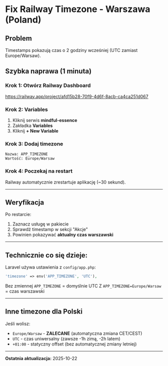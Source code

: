 # Fix Railway Timezone - Warszawa (Poland)

## Problem
Timestamps pokazują czas o 2 godziny wcześniej (UTC zamiast Europe/Warsaw).

## Szybka naprawa (1 minuta)

### Krok 1: Otwórz Railway Dashboard
https://railway.app/project/afd15b28-70f9-4d6f-8acb-ca4ca251d067

### Krok 2: Variables
1. Kliknij serwis **mindful-essence**
2. Zakładka **Variables**
3. Kliknij **+ New Variable**

### Krok 3: Dodaj timezone
```
Nazwa: APP_TIMEZONE
Wartość: Europe/Warsaw
```

### Krok 4: Poczekaj na restart
Railway automatycznie zrestartuje aplikację (~30 sekund).

---

## Weryfikacja

Po restarcie:
1. Zaznacz usługę w pakiecie
2. Sprawdź timestamp w sekcji "Akcje"
3. Powinien pokazywać **aktualny czas warszawski**

---

## Technicznie co się dzieje:

Laravel używa ustawienia z `config/app.php`:
```php
'timezone' => env('APP_TIMEZONE', 'UTC'),
```

Bez zmiennej `APP_TIMEZONE` = domyślnie UTC
Z `APP_TIMEZONE=Europe/Warsaw` = czas warszawski

---

## Inne timezone dla Polski

Jeśli wolisz:
- `Europe/Warsaw` - **ZALECANE** (automatyczna zmiana CET/CEST)
- `UTC` - czas uniwersalny (zawsze -1h zimą, -2h latem)
- `+01:00` - statyczny offset (bez automatycznej zmiany letniej)

---

**Ostatnia aktualizacja:** 2025-10-22
